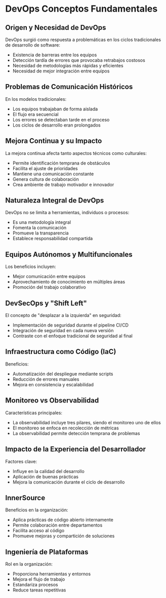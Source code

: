 # DevOps Conceptos Fundamentales

## Origen y Necesidad de DevOps

DevOps surgió como respuesta a problemáticas en los ciclos tradicionales de desarrollo de software:
- Existencia de barreras entre los equipos
- Detección tardía de errores que provocaba retrabajos costosos
- Necesidad de metodologías más rápidas y eficientes
- Necesidad de mejor integración entre equipos

## Problemas de Comunicación Históricos

En los modelos tradicionales:
- Los equipos trabajaban de forma aislada
- El flujo era secuencial
- Los errores se detectaban tarde en el proceso
- Los ciclos de desarrollo eran prolongados

## Mejora Continua y su Impacto

La mejora continua afecta tanto aspectos técnicos como culturales:
- Permite identificación temprana de obstáculos
- Facilita el ajuste de prioridades
- Mantiene una comunicación constante
- Genera cultura de colaboración
- Crea ambiente de trabajo motivador e innovador

## Naturaleza Integral de DevOps

DevOps no se limita a herramientas, individuos o procesos:
- Es una metodología integral
- Fomenta la comunicación
- Promueve la transparencia
- Establece responsabilidad compartida

## Equipos Autónomos y Multifuncionales

Los beneficios incluyen:
- Mejor comunicación entre equipos
- Aprovechamiento de conocimiento en múltiples áreas
- Promoción del trabajo colaborativo

## DevSecOps y "Shift Left"

El concepto de "desplazar a la izquierda" en seguridad:
- Implementación de seguridad durante el pipeline CI/CD
- Integración de seguridad en cada nueva versión
- Contraste con el enfoque tradicional de seguridad al final

## Infraestructura como Código (IaC)

Beneficios:
- Automatización del despliegue mediante scripts
- Reducción de errores manuales
- Mejora en consistencia y escalabilidad

## Monitoreo vs Observabilidad

Características principales:
- La observabilidad incluye tres pilares, siendo el monitoreo uno de ellos
- El monitoreo se enfoca en recolección de métricas
- La observabilidad permite detección temprana de problemas

## Impacto de la Experiencia del Desarrollador

Factores clave:
- Influye en la calidad del desarrollo
- Aplicación de buenas prácticas
- Mejora la comunicación durante el ciclo de desarrollo

## InnerSource

Beneficios en la organización:
- Aplica prácticas de código abierto internamente
- Permite colaboración entre departamentos
- Facilita acceso al código
- Promueve mejoras y compartición de soluciones

## Ingeniería de Plataformas

Rol en la organización:
- Proporciona herramientas y entornos
- Mejora el flujo de trabajo
- Estandariza procesos
- Reduce tareas repetitivas 